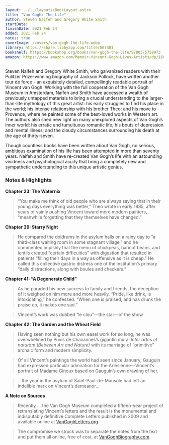 ```yaml
---
layout: ../../layouts/BookLayout.astro
title: "Van Gogh: The Life"
author: Steven Naifeh and Gregory White Smith
startDate:
finishDate: 2021 Feb 24
added: 2021 Feb 24
notes: true
coverImage: /covers/van-gogh-the-life.webp
library: https://share.libbyapp.com/title/567401
bookshelf: https://bookshop.org/books/van-gogh-the-life/9780375758973
amazon: https://www.amazon.com/Memoir-Vincent-Gogh-Lives-Artists/dp/1606065602/
---
```


Steven Naifeh and Gregory White Smith, who galvanized readers with their Pulitzer Prize-winning biography of Jackson Pollock, have written another tour de force - an exquisitely detailed, compellingly readable portrait of Vincent van Gogh. Working with the full cooperation of the Van Gogh Museum in Amsterdam, Naifeh and Smith have accessed a wealth of previously untapped materials to bring a crucial understanding to the larger-than-life mythology of this great artist: his early struggles to find his place in the world; his intense relationship with his brother Theo; and his move to Provence, where he painted some of the best-loved works in Western art. The authors also shed new light on many unexplored aspects of Van Gogh’s inner world: his erratic and tumultuous romantic life; his bouts of depression and mental illness; and the cloudy circumstances surrounding his death at the age of thirty-seven.

Though countless books have been written about Van Gogh, no serious, ambitious examination of his life has been attempted in more than seventy years. Naifeh and Smith have re-created Van Gogh’s life with an astounding vividness and psychological acuity that bring a completely new and sympathetic understanding to this unique artistic genius.

### Notes & Highlights
**Chapter 23: The Waternix**
> “You make me think of old people who are always saying that in their young days everything was better,” Theo wrote in early 1885, after years of vainly pushing Vincent toward more modern painters, “meanwhile forgetting that they themselves have changed.”

**Chapter 39: Starry Night**
> He compared the doldrums in the asylum halls on a rainy day to “a third-class waiting room in some stagnant village,” and he commented impishly that the menu of chickpeas, haricot beans, and lentils created “certain difficulties” with digestion that resulted in patients “filling their days in a way as offensive as it is cheap.” He called this collective gastric distress one of the institution’s primary “daily distractions, along with boules and checkers.”

**Chapter 41: “A Degenerate Child”**
> As he paraded his new success to family and friends, the deception of it weighed on him more and more heavily. “Pride, like drink, is intoxicating,” he confessed. “When one is praised, and has drunk the praise up, it makes one sad.”

> Vincent’s work was dubbed “le clou”—the star—of the show

**Chapter 42: The Garden and the Wheat Field**
> Having seen nothing but his own easel work for so long, he was overwhelmed by Puvis de Chavannes’s gigantic mural *Inter artes et naturam (Between Art and Nature)* with its marriage of “primitive” archaic form and modern simplicity.

> Of all Vincent’s paintings the world had seen since January, Gauguin had expressed particular admiration for the Arlésienne—Vincent’s portrait of Madame Ginoux based on Gauguin’s own drawing of her.

> …the year in the asylum of Saint-Paul-de-Mausole had left an indelible mark on Vincent’s demeanor…

**A Note on Sources**
> Recently … the Van Gogh Museum completed a fifteen-year project of retranslating Vincent’s letters and the result is the monumental and indisputably definitive Complete Letters published in 2009 and available online at [VanGoghLetters.org](https://www.vangoghletters.org).

> The compromise we struck was to separate the notes from the text and put them all online, free of cost, at [VanGoghBiography.com](https://www.vangoghbiography.com).  

